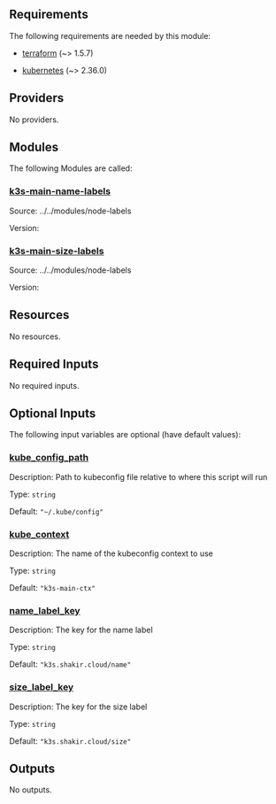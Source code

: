 <!-- BEGIN_TF_DOCS -->
## Requirements

The following requirements are needed by this module:

- <a name="requirement_terraform"></a> [terraform](#requirement\_terraform) (~> 1.5.7)

- <a name="requirement_kubernetes"></a> [kubernetes](#requirement\_kubernetes) (~> 2.36.0)

## Providers

No providers.

## Modules

The following Modules are called:

### <a name="module_k3s-main-name-labels"></a> [k3s-main-name-labels](#module\_k3s-main-name-labels)

Source: ../../modules/node-labels

Version:

### <a name="module_k3s-main-size-labels"></a> [k3s-main-size-labels](#module\_k3s-main-size-labels)

Source: ../../modules/node-labels

Version:

## Resources

No resources.

## Required Inputs

No required inputs.

## Optional Inputs

The following input variables are optional (have default values):

### <a name="input_kube_config_path"></a> [kube\_config\_path](#input\_kube\_config\_path)

Description: Path to kubeconfig file relative to where this script will run

Type: `string`

Default: `"~/.kube/config"`

### <a name="input_kube_context"></a> [kube\_context](#input\_kube\_context)

Description: The name of the kubeconfig context to use

Type: `string`

Default: `"k3s-main-ctx"`

### <a name="input_name_label_key"></a> [name\_label\_key](#input\_name\_label\_key)

Description: The key for the name label

Type: `string`

Default: `"k3s.shakir.cloud/name"`

### <a name="input_size_label_key"></a> [size\_label\_key](#input\_size\_label\_key)

Description: The key for the size label

Type: `string`

Default: `"k3s.shakir.cloud/size"`

## Outputs

No outputs.
<!-- END_TF_DOCS -->
